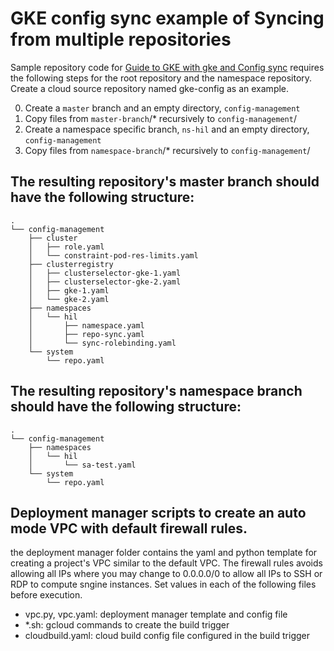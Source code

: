 # GKE config sync example of Syncing from multiple repositories

Sample repository code for [Guide to GKE with gke and Config sync](https://hilliao.medium.com/gke-with-istio-and-config-sync-37f0f1302d65)
requires the following steps for the root repository and the namespace repository. Create a cloud source repository
named gke-config as an example.

0. Create a `master` branch and an empty directory, `config-management` 
0. Copy files from `master-branch`/* recursively to `config-management`/
0. Create a namespace specific branch, `ns-hil` and an empty directory, `config-management`
0. Copy files from `namespace-branch`/* recursively to `config-management`/

## The resulting  repository's master branch should have the following structure:

```shell
.
└── config-management
    ├── cluster
    │   ├── role.yaml
    │   └── constraint-pod-res-limits.yaml
    ├── clusterregistry
    │   ├── clusterselector-gke-1.yaml
    │   ├── clusterselector-gke-2.yaml
    │   ├── gke-1.yaml
    │   └── gke-2.yaml
    ├── namespaces
    │   └── hil
    │       ├── namespace.yaml
    │       ├── repo-sync.yaml
    │       └── sync-rolebinding.yaml
    └── system
        └── repo.yaml
```        

## The resulting  repository's namespace branch should have the following structure:

```shell
.
└── config-management
    ├── namespaces
    │   └── hil
    │       └── sa-test.yaml
    └── system
        └── repo.yaml
```

## Deployment manager scripts to create an auto mode VPC with default firewall rules.
the deployment manager folder contains the yaml and python template for creating a project's VPC similar to the default
VPC. The firewall rules avoids allowing all IPs where you may change to 0.0.0.0/0 to allow all IPs to SSH or RDP to
compute sngine instances. Set values in each of the following files before execution.
- vpc.py, vpc.yaml: deployment manager template and config file
- *.sh: gcloud commands to create the build trigger
- cloudbuild.yaml: cloud build config file configured in the build trigger
